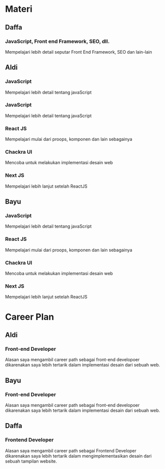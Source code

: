 # Materi

## Daffa
### JavaScript, Front end Framework, SEO, dll.
Mempelajari lebih detail seputar Front End Framework, SEO dan lain-lain


## Aldi
### JavaScript
Mempelajari lebih detail tentang javaScript

### JavaScript
Mempelajari lebih detail tentang javaScript

### React JS
Mempelajari mulai dari proops, komponen dan lain sebagainya

### Chackra UI
Mencoba untuk melakukan implementasi desain web

### Next JS
Mempelajari lebih lanjut setelah ReactJS

## Bayu
### JavaScript
Mempelajari lebih detail tentang javaScript

### React JS
Mempelajari mulai dari proops, komponen dan lain sebagainya

### Chackra UI
Mencoba untuk melakukan implementasi desain web

### Next JS
Mempelajari lebih lanjut setelah ReactJS

# Career Plan

## Aldi
### Front-end Developer
Alasan saya mengambil career path sebagai front-end developoer dikarenakan saya lebih tertarik dalam implementasi desain dari sebuah web.

## Bayu
### Front-end Developer
Alasan saya mengambil career path sebagai front-end developoer dikarenakan saya lebih tertarik dalam implementasi desain dari sebuah web.

## Daffa
### Frontend Developer
Alasan saya mengambil career path sebagai Frontend Developer dikarenakan saya lebih tertarik dalam mengimplementasikan desain dari sebuah tampilan website.
